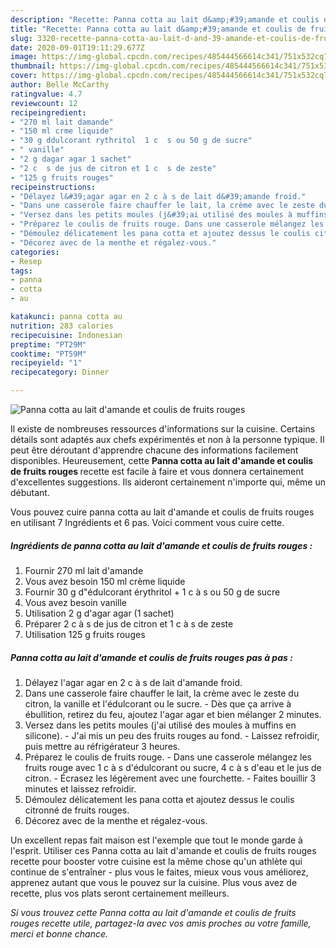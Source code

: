 ```yaml
---
description: "Recette: Panna cotta au lait d&amp;#39;amande et coulis de fruits rouges"
title: "Recette: Panna cotta au lait d&amp;#39;amande et coulis de fruits rouges"
slug: 3320-recette-panna-cotta-au-lait-d-and-39-amande-et-coulis-de-fruits-rouges
date: 2020-09-01T19:11:29.677Z
image: https://img-global.cpcdn.com/recipes/485444566614c341/751x532cq70/panna-cotta-au-lait-damande-et-coulis-de-fruits-rouges-photo-principale-de-la-recette.jpg
thumbnail: https://img-global.cpcdn.com/recipes/485444566614c341/751x532cq70/panna-cotta-au-lait-damande-et-coulis-de-fruits-rouges-photo-principale-de-la-recette.jpg
cover: https://img-global.cpcdn.com/recipes/485444566614c341/751x532cq70/panna-cotta-au-lait-damande-et-coulis-de-fruits-rouges-photo-principale-de-la-recette.jpg
author: Belle McCarthy
ratingvalue: 4.7
reviewcount: 12
recipeingredient:
- "270 ml lait damande"
- "150 ml crme liquide"
- "30 g ddulcorant rythritol  1 c  s ou 50 g de sucre"
- " vanille"
- "2 g dagar agar 1 sachet"
- "2 c  s de jus de citron et 1 c  s de zeste"
- "125 g fruits rouges"
recipeinstructions:
- "Délayez l&#39;agar agar en 2 c à s de lait d&#39;amande froid."
- "Dans une casserole faire chauffer le lait, la crème avec le zeste du citron, la vanille et l&#39;édulcorant ou le sucre. Dès que ça arrive à ébullition, retirez du feu, ajoutez l&#39;agar agar et bien mélanger 2 minutes."
- "Versez dans les petits moules (j&#39;ai utilisé des moules à muffins en silicone). J&#39;ai mis un peu des fruits rouges au fond. Laissez refroidir, puis mettre au réfrigérateur 3 heures."
- "Préparez le coulis de fruits rouge. Dans une casserole mélangez les fruits rouge avec 1 c à s d&#39;édulcorant ou sucre, 4 c à s d&#39;eau et le jus de citron. Écrasez les légèrement avec une fourchette. Faites bouillir 3 minutes et laissez refroidir."
- "Démoulez délicatement les pana cotta et ajoutez dessus le coulis citronné de fruits rouges."
- "Décorez avec de la menthe et régalez-vous."
categories:
- Resep
tags:
- panna
- cotta
- au

katakunci: panna cotta au 
nutrition: 283 calories
recipecuisine: Indonesian
preptime: "PT29M"
cooktime: "PT59M"
recipeyield: "1"
recipecategory: Dinner

---
```



![Panna cotta au lait d&#39;amande et coulis de fruits rouges](https://img-global.cpcdn.com/recipes/485444566614c341/751x532cq70/panna-cotta-au-lait-damande-et-coulis-de-fruits-rouges-photo-principale-de-la-recette.jpg)

Il existe de nombreuses ressources d'informations sur la cuisine. Certains détails sont adaptés aux chefs expérimentés et non à la personne typique. Il peut être déroutant d'apprendre chacune des informations facilement disponibles. Heureusement, cette <strong> Panna cotta au lait d&#39;amande et coulis de fruits rouges </strong> recette est facile à faire et vous donnera certainement d'excellentes suggestions. Ils aideront certainement n'importe qui, même un débutant.

<!--inarticleads1-->

Vous pouvez cuire panna cotta au lait d&#39;amande et coulis de fruits rouges en utilisant 7 Ingrédients et 6 pas. Voici comment vous cuire cette.

##### Ingrédients de panna cotta au lait d&#39;amande et coulis de fruits rouges :

1. Fournir 270 ml lait d&#39;amande
1. Vous avez besoin 150 ml crème liquide
1. Fournir 30 g d&#34;édulcorant érythritol + 1 c à s ou 50 g de sucre
1. Vous avez besoin  vanille
1. Utilisation 2 g d&#39;agar agar (1 sachet)
1. Préparer 2 c à s de jus de citron et 1 c à s de zeste
1. Utilisation 125 g fruits rouges




<!--inarticleads2-->

##### Panna cotta au lait d&#39;amande et coulis de fruits rouges pas à pas :

1. Délayez l&#39;agar agar en 2 c à s de lait d&#39;amande froid.
1. Dans une casserole faire chauffer le lait, la crème avec le zeste du citron, la vanille et l&#39;édulcorant ou le sucre. - Dès que ça arrive à ébullition, retirez du feu, ajoutez l&#39;agar agar et bien mélanger 2 minutes.
1. Versez dans les petits moules (j&#39;ai utilisé des moules à muffins en silicone). - J&#39;ai mis un peu des fruits rouges au fond. - Laissez refroidir, puis mettre au réfrigérateur 3 heures.
1. Préparez le coulis de fruits rouge. - Dans une casserole mélangez les fruits rouge avec 1 c à s d&#39;édulcorant ou sucre, 4 c à s d&#39;eau et le jus de citron. - Écrasez les légèrement avec une fourchette. - Faites bouillir 3 minutes et laissez refroidir.
1. Démoulez délicatement les pana cotta et ajoutez dessus le coulis citronné de fruits rouges.
1. Décorez avec de la menthe et régalez-vous.




<!--inarticleads1-->

<p>
Un excellent repas fait maison est l'exemple que tout le monde garde à l'esprit. Utiliser ces Panna cotta au lait d&#39;amande et coulis de fruits rouges recette pour booster votre cuisine est la même chose qu'un athlète qui continue de s'entraîner - plus vous le faites, mieux vous vous améliorez, apprenez autant que vous le pouvez sur la cuisine. Plus vous avez de recette, plus vos plats seront certainement meilleurs.
</p>

<p>
<i>Si vous trouvez cette Panna cotta au lait d&#39;amande et coulis de fruits rouges recette utile, partagez-la avec vos amis proches ou votre famille, merci et bonne chance.</i>
</p>
